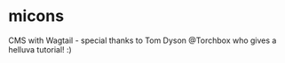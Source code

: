 # micons
CMS with Wagtail - special thanks to Tom Dyson @Torchbox who gives a helluva tutorial! :) 
